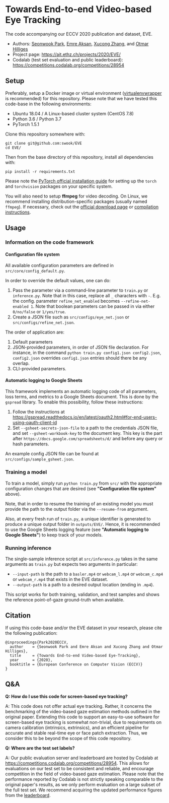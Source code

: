 # Towards End-to-end Video-based Eye Tracking

The code accompanying our ECCV 2020 publication and dataset, EVE.

* Authors: [Seonwook Park](https://ait.ethz.ch/people/spark/), [Emre Aksan](https://ait.ethz.ch/people/eaksan/), [Xucong Zhang](https://ait.ethz.ch/people/zhang/), and [Otmar Hilliges](https://ait.ethz.ch/people/hilliges/)
* Project page: https://ait.ethz.ch/projects/2020/EVE/
* Codalab (test set evaluation and public leaderboard): https://competitions.codalab.org/competitions/28954


## Setup

Preferably, setup a Docker image or virtual environment ([virtualenvwrapper](https://virtualenvwrapper.readthedocs.io/en/latest/install.html) is recommended) for this repository. Please note that we have tested this code-base in the following environments:
* Ubuntu 18.04 / A Linux-based cluster system (CentOS 7.8)
* Python 3.6 / Python 3.7
* PyTorch 1.5.1

Clone this repository somewhere with:

    git clone git@github.com:swook/EVE
    cd EVE/

Then from the base directory of this repository, install all dependencies with:

    pip install -r requirements.txt

Please note the [PyTorch official installation guide](https://pytorch.org/get-started/locally/) for setting up the `torch` and `torchvision` packages on your specific system.

You will also need to setup **ffmpeg** for video decoding. On Linux, we recommend installing distribution-specific packages (usually named `ffmpeg`). If necessary, check out the [official download page](https://ffmpeg.org/download.html) or [compilation instructions](https://trac.ffmpeg.org/wiki/CompilationGuide).


## Usage

### Information on the code framework

#### Configuration file system

All available configuration parameters are defined in `src/core/config_default.py`.

In order to override the default values, one can do:

1. Pass the parameter via a command-line parameter to `train.py` or `inference.py`. Note that in this case, replace all `_` characters with `-`. E.g. the config. parameter `refine_net_enabled` becomes `--refine-net-enabled 1`. Note that boolean parameters can be passed in via either `0/no/false` or `1/yes/true`.
2. Create a JSON file such as `src/configs/eye_net.json` or `src/configs/refine_net.json`.

The order of application are:
1. Default parameters
2. JSON-provided parameters, in order of JSON file declaration. For instance, in the command `python train.py config1.json config2.json`, `config2.json` overrides `config1.json` entries should there be any overlap.
3. CLI-provided parameters.

#### Automatic logging to Google Sheets

This framework implements an automatic logging code of all parameters, loss terms, and metrics to a Google Sheets document. This is done by the `gspread` library. To enable this possibility, follow these instructions:

1. Follow the instructions at https://gspread.readthedocs.io/en/latest/oauth2.html#for-end-users-using-oauth-client-id
2. Set `--gsheet-secrets-json-file` to a path to the credentials JSON file, and set `--gsheet-workbook-key` to the document key. This key is the part after `https://docs.google.com/spreadsheets/d/` and before any query or hash parameters.

An example config JSON file can be found at `src/configs/sample_gsheet.json`.

### Training a model

To train a model, simply run `python train.py` from `src/` with the appropriate configuration changes that are desired (see __"Configuration file system"__ above).

Note, that in order to resume the training of an existing model you must provide the path to the output folder via the `--resume-from` argument.

Also, at every fresh run of `train.py`, a unique identifier is generated to produce a unique output folder in `outputs/EVE/`. Hence, it is recommended to use the Google Sheets logging feature (see __"Automatic logging to Google Sheets"__) to keep track of your models.

### Running inference

The single-sample inference script at `src/inference.py` takes in the same arguments as `train.py` but expects two arguments in particular:

* `--input-path` is the path to a `basler.mp4` or `webcam_l.mp4` or `webcam_c.mp4` or `webcam_r.mp4` that exists in the EVE dataset.
* `--output-path` is a path to a desired output location (ending in `.mp4`).

This script works for both training, validation, and test samples and shows the reference point-of-gaze ground-truth when available.

## Citation
If using this code-base and/or the EVE dataset in your research, please cite the following publication:

    @inproceedings{Park2020ECCV,
      author    = {Seonwook Park and Emre Aksan and Xucong Zhang and Otmar Hilliges},
      title     = {Towards End-to-end Video-based Eye-Tracking},
      year      = {2020},
      booktitle = {European Conference on Computer Vision (ECCV)}
    }

## Q&A

**Q: How do I use this code for screen-based eye tracking?**

A: This code does not offer actual eye tracking. Rather, it concerns the benchmarking of the video-based gaze estimation methods outlined in the original paper. Extending this code to support an easy-to-use software for screen-based eye tracking is somewhat non-trivial, due to requirements on camera calibration (intrinsics, extrinsics), and an efficient pipeline for accurate and stable real-time eye or face patch extraction. Thus, we consider this to be beyond the scope of this code repository.

**Q: Where are the test set labels?**

A: Our public evaluation server and leaderboard are hosted by Codalab at https://competitions.codalab.org/competitions/28954. This allows for evaluations on our test set to be consistent and reliable, and encourage competition in the field of video-based gaze estimation. Please note that the performance reported by Codalab is not strictly speaking comparable to the original paper's results, as we only perform evaluation on a large subset of the full test set. We recommend acquiring the updated performance figures from the [leaderboard](https://competitions.codalab.org/competitions/28954#results).
